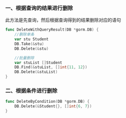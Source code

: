 ### 一、根据查询的结果进行删除

此方法是先查询，然后根据查询得到的结果删除对应的语句

```go
func DeleteWithQueryResult(DB *gorm.DB) {
	//删除单条
	var stu Student
	DB.Take(&stu)
	DB.Delete(&stu)

	//批量删除
	var stuList []Student
	DB.Find(&stuList, []int{11, 12})
	DB.Delete(&stuList)
}
```

### 二、根据条件进行删除

```go
func DeleteByCondition(DB *gorm.DB) {
	DB.Delete(&Student{}, []int{6, 7})
}
```


